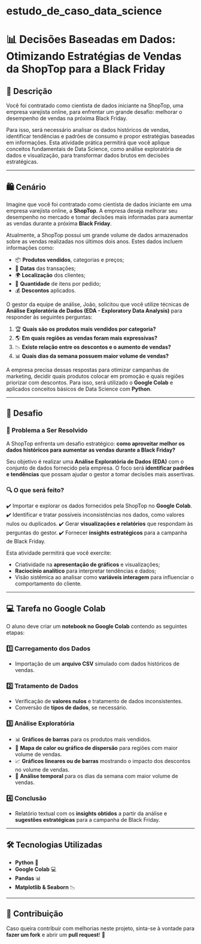 # estudo_de_caso_data_science


# 📊 Decisões Baseadas em Dados: Otimizando Estratégias de Vendas da ShopTop para a Black Friday

## 📌 Descrição
Você foi contratado como cientista de dados iniciante na ShopTop, uma empresa varejista online, para enfrentar um grande desafio: melhorar o desempenho de vendas na próxima Black Friday. 

Para isso, será necessário analisar os dados históricos de vendas, identificar tendências e padrões de consumo e propor estratégias baseadas em informações. Esta atividade prática permitirá que você aplique conceitos fundamentais de Data Science, como análise exploratória de dados e visualização, para transformar dados brutos em decisões estratégicas.

---

## 🛍️ Cenário
Imagine que você foi contratado como cientista de dados iniciante em uma empresa varejista online, a **ShopTop**. A empresa deseja melhorar seu desempenho no mercado e tomar decisões mais informadas para aumentar as vendas durante a próxima **Black Friday**.

Atualmente, a ShopTop possui um grande volume de dados armazenados sobre as vendas realizadas nos últimos dois anos. Estes dados incluem informações como:

- 📦 **Produtos vendidos**, categorias e preços;
- 📅 **Datas** das transações;
- 🌍 **Localização** dos clientes;
- 🔢 **Quantidade** de itens por pedido;
- 💰 **Descontos** aplicados.

O gestor da equipe de análise, João, solicitou que você utilize técnicas de **Análise Exploratória de Dados (EDA - Exploratory Data Analysis)** para responder às seguintes perguntas:

1. 🏆 **Quais são os produtos mais vendidos por categoria?**
2. 🌎 **Em quais regiões as vendas foram mais expressivas?**
3. 📉 **Existe relação entre os descontos e o aumento de vendas?**
4. 📊 **Quais dias da semana possuem maior volume de vendas?**

A empresa precisa dessas respostas para otimizar campanhas de marketing, decidir quais produtos colocar em promoção e quais regiões priorizar com descontos. Para isso, será utilizado o **Google Colab** e aplicados conceitos básicos de Data Science com **Python**.

---

## 🚀 Desafio
### 🎯 Problema a Ser Resolvido
A ShopTop enfrenta um desafio estratégico: **como aproveitar melhor os dados históricos para aumentar as vendas durante a Black Friday?**

Seu objetivo é realizar uma **Análise Exploratória de Dados (EDA)** com o conjunto de dados fornecido pela empresa. O foco será **identificar padrões e tendências** que possam ajudar o gestor a tomar decisões mais assertivas.

### 🔍 O que será feito?
✔️ Importar e explorar os dados fornecidos pela ShopTop no **Google Colab**.
✔️ Identificar e tratar possíveis inconsistências nos dados, como valores nulos ou duplicados.
✔️ Gerar **visualizações e relatórios** que respondam às perguntas do gestor.
✔️ Fornecer **insights estratégicos** para a campanha de Black Friday.

Esta atividade permitirá que você exercite:
- Criatividade na **apresentação de gráficos** e visualizações;
- **Raciocínio analítico** para interpretar tendências e dados;
- Visão sistêmica ao analisar como **variáveis interagem** para influenciar o comportamento do cliente.

---

## 💻 Tarefa no Google Colab
O aluno deve criar um **notebook no Google Colab** contendo as seguintes etapas:

### 1️⃣ **Carregamento dos Dados**
- Importação de um **arquivo CSV** simulado com dados históricos de vendas.

### 2️⃣ **Tratamento de Dados**
- Verificação de **valores nulos** e tratamento de dados inconsistentes.
- Conversão de **tipos de dados**, se necessário.

### 3️⃣ **Análise Exploratória**
- 📊 **Gráficos de barras** para os produtos mais vendidos.
- 📍 **Mapa de calor ou gráfico de dispersão** para regiões com maior volume de vendas.
- 📈 **Gráficos lineares ou de barras** mostrando o impacto dos descontos no volume de vendas.
- 📅 **Análise temporal** para os dias da semana com maior volume de vendas.

### 4️⃣ **Conclusão**
- Relatório textual com os **insights obtidos** a partir da análise e **sugestões estratégicas** para a campanha de Black Friday.

---

## 🛠 Tecnologias Utilizadas
- **Python** 🐍
- **Google Colab** 💻
- **Pandas** 📊
- **Matplotlib & Seaborn** 📉

---

## 📢 Contribuição
Caso queira contribuir com melhorias neste projeto, sinta-se à vontade para **fazer um fork** e abrir um **pull request**! 🚀
